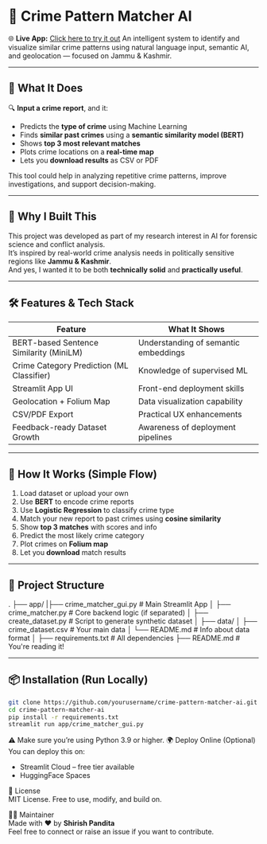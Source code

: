 # 🧠 Crime Pattern Matcher AI  
🌐 **Live App:** [Click here to try it out](https://crime-matcher-ai-giwfu2cgcv7sndfjntesqw.streamlit.app)
An intelligent system to identify and visualize similar crime patterns using natural language input, semantic AI, and geolocation — focused on Jammu & Kashmir.

---

## 🚀 What It Does

🔍 **Input a crime report**, and it:

- Predicts the **type of crime** using Machine Learning  
- Finds **similar past crimes** using a **semantic similarity model (BERT)**  
- Shows **top 3 most relevant matches**  
- Plots crime locations on a **real-time map**  
- Lets you **download results** as CSV or PDF  

This tool could help in analyzing repetitive crime patterns, improve investigations, and support decision-making.

---

## 🎯 Why I Built This

This project was developed as part of my research interest in AI for forensic science and conflict analysis.  
It’s inspired by real-world crime analysis needs in politically sensitive regions like **Jammu & Kashmir**.  
And yes, I wanted it to be both **technically solid** and **practically useful**.

---

## 🛠️ Features & Tech Stack

| Feature                                      | What It Shows                        |
|---------------------------------------------|--------------------------------------|
| BERT-based Sentence Similarity (MiniLM)     | Understanding of semantic embeddings |
| Crime Category Prediction (ML Classifier)   | Knowledge of supervised ML           |
| Streamlit App UI                            | Front-end deployment skills          |
| Geolocation + Folium Map                    | Data visualization capability        |
| CSV/PDF Export                              | Practical UX enhancements            |
| Feedback-ready Dataset Growth               | Awareness of deployment pipelines    |

---

## 🧩 How It Works (Simple Flow)

1. Load dataset or upload your own
2. Use **BERT** to encode crime reports
3. Use **Logistic Regression** to classify crime type
4. Match your new report to past crimes using **cosine similarity**
5. Show **top 3 matches** with scores and info
6. Predict the most likely crime category
7. Plot crimes on **Folium map**
8. Let you **download** match results

---

## 📁 Project Structure
.
├── app/
|├── crime_matcher_gui.py # Main Streamlit App
│ ├── crime_matcher.py # Core backend logic (if separated)
│ ├── create_dataset.py # Script to generate synthetic dataset
│
├── data/
│ ├── crime_dataset.csv # Your main data
│ └── README.md # Info about data format
│
├── requirements.txt # All dependencies
├── README.md # You're reading it!

---

## 📦 Installation (Run Locally)

```bash
git clone https://github.com/yourusername/crime-pattern-matcher-ai.git
cd crime-pattern-matcher-ai
pip install -r requirements.txt
streamlit run app/crime_matcher_gui.py
```
⚠️ Make sure you’re using Python 3.9 or higher.
🌍 Deploy Online (Optional)  
You can deploy this on:

- Streamlit Cloud – free tier available  
- HuggingFace Spaces  

📜 License  
MIT License. Free to use, modify, and build on.

🙋‍♂️ Maintainer  
Made with ❤️ by **Shirish Pandita**  
Feel free to connect or raise an issue if you want to contribute.
